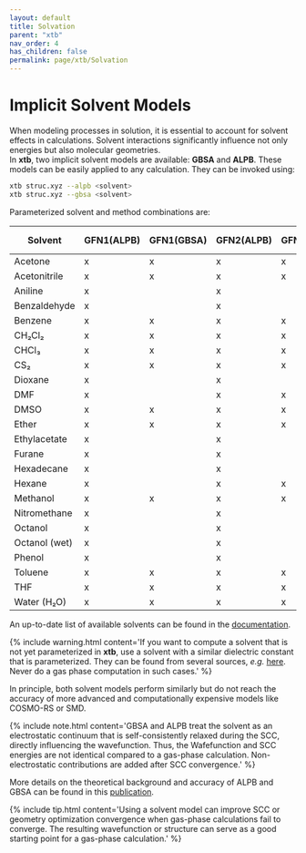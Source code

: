 ```yaml
---
layout: default
title: Solvation
parent: "xtb"
nav_order: 4
has_children: false
permalink: page/xtb/Solvation
---
```


# Implicit Solvent Models

When modeling processes in solution, it is essential to account for solvent effects in calculations. Solvent interactions significantly influence not only energies but also molecular geometries.  
In **xtb**, two implicit solvent models are available: **GBSA** and **ALPB**. These models can be easily applied to any calculation. They can be invoked using:  

```bash
xtb struc.xyz --alpb <solvent>
xtb struc.xyz --gbsa <solvent>
```

Parameterized solvent and method combinations are:

| Solvent         | GFN1(ALPB) | GFN1(GBSA) | GFN2(ALPB) | GFN2(GBSA) | GFN-FF |
|----------------|-----------|-----------|-----------|-----------|--------|
| Acetone       | x         | x         | x         | x         | x      |
| Acetonitrile  | x         | x         | x         | x         | x      |
| Aniline       | x         |           | x         |           | x      |
| Benzaldehyde  | x         |           | x         |           | x      |
| Benzene       | x         | x         | x         | x         | x      |
| CH₂Cl₂        | x         | x         | x         | x         | x      |
| CHCl₃        | x         | x         | x         | x         | x      |
| CS₂          | x         | x         | x         | x         | x      |
| Dioxane      | x         |           | x         |           | x      |
| DMF          | x         |           | x         | x         | x      |
| DMSO         | x         | x         | x         | x         | x      |
| Ether        | x         | x         | x         | x         | x      |
| Ethylacetate | x         |           | x         |           | x      |
| Furane       | x         |           | x         |           | x      |
| Hexadecane   | x         |           | x         |           | x      |
| Hexane       | x         |           | x         | x         | x      |
| Methanol     | x         | x         | x         | x         | x      |
| Nitromethane | x         |           | x         |           | x      |
| Octanol      | x         |           | x         |           | x      |
| Octanol (wet)| x         |           | x         |           | x      |
| Phenol       | x         |           | x         |           | x      |
| Toluene      | x         | x         | x         | x         | x      |
| THF          | x         | x         | x         | x         | x      |
| Water (H₂O)  | x         | x         | x         | x         | x      |


An up-to-date list of available solvents can be found in the [documentation](https://xtb-docs.readthedocs.io/en/latest/gbsa.html).  

{% include warning.html content='If you want to compute a solvent that is not yet parameterized in **xtb**, use a solvent with a similar dielectric constant that is parameterized. They can be found from several sources, *e.g.* [here](https://depts.washington.edu/eooptic/linkfiles/dielectric_chart%5B1%5D.pdf). Never do a gas phase computation in such cases.' %}

In principle, both solvent models perform similarly but do not reach the accuracy of more advanced and computationally expensive models like COSMO-RS or SMD.  

{% include note.html content='GBSA and ALPB treat the solvent as an electrostatic continuum that is self-consistently relaxed during the SCC, directly influencing the wavefunction. Thus, the Wafefunction and SCC energies are not identical compared to a gas-phase calculation. Non-electrostatic contributions are added after SCC convergence.' %}

More details on the theoretical background and accuracy of ALPB and GBSA can be found in this [publication](https://pubs.acs.org/doi/abs/10.1021/acs.jctc.1c00471).  

{% include tip.html content='Using a solvent model can improve SCC or geometry optimization convergence when gas-phase calculations fail to converge. The resulting wavefunction or structure can serve as a good starting point for a gas-phase calculation.' %}
